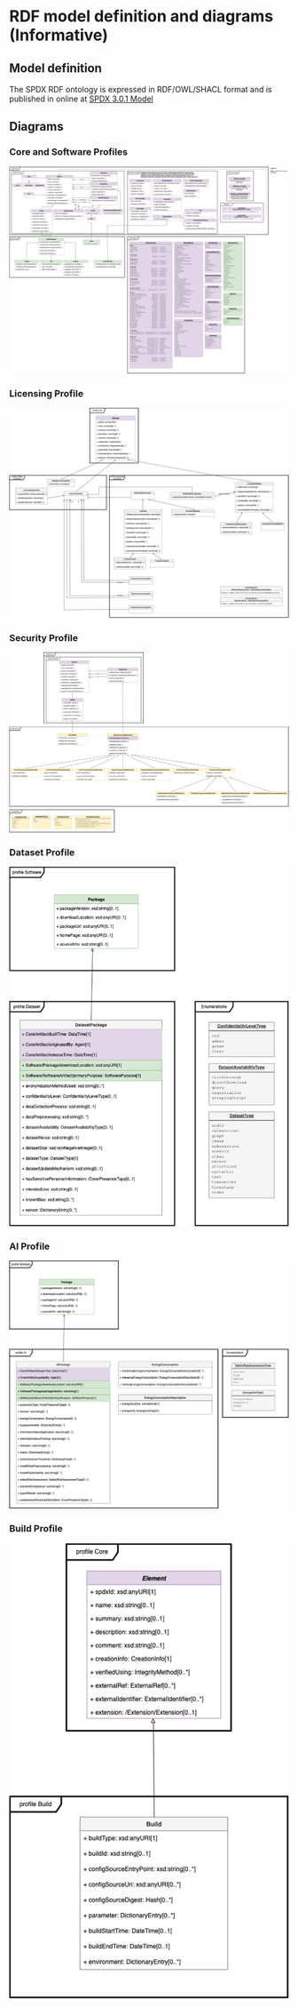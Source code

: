 # RDF model definition and diagrams (Informative)

## Model definition

The SPDX RDF ontology is expressed in RDF/OWL/SHACL format
and is published in online at
[SPDX 3.0.1 Model](https://spdx.org/rdf/3.0.1/spdx-model.ttl)

## Diagrams

### Core and Software Profiles

[![Core and Software Profiles diagram][fig_core_software]][fig_core_software]

### Licensing Profile

[![Licensing Profile diagram][fig_licensing]][fig_licensing]

### Security Profile

[![Security Profile diagram][fig_security]][fig_security]

### Dataset Profile

[![Dataset Profile diagram][fig_dataset]][fig_dataset]

### AI Profile

[![AI Profile diagram][fig_ai]][fig_ai]

### Build Profile

[![Build Profile diagram][fig_build]][fig_build]

[fig_core_software]: ../images/model-core-software.png "SPDX 3.0 Core and Software Profiles diagram"
[fig_ai]: ../images/model-ai.png "SPDX 3.0 AI Profile diagram"
[fig_build]: ../images/model-build.png "SPDX 3.0 Build Profile diagram"
[fig_dataset]: ../images/model-dataset.png "SPDX 3.0 Dataset Profile diagram"
[fig_licensing]: ../images/model-licensing.png "SPDX 3.0 Licensing Profile diagram"
[fig_security]: ../images/model-security.png "SPDX 3.0 Security Profile diagram"
